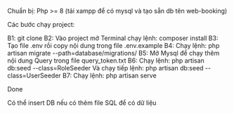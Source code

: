 Chuẩn bị:
Php >= 8 (tải xampp để có mysql và tạo sẵn db tên web-booking)

Các bước chạy project:

B1: git clone
B2: Vào project mở Terminal chạy lệnh: composer install
B3: Tạo file .env rồi copy nội dung trong file .env.example
B4: Chạy lệnh: php artisan migrate --path=database/migrations/
B5: Mở Mysql để chạy thêm nội dung Query trong file query_token.txt
B6: Chạy lệnh: php artisan db:seed --class=RoleSeeder 
	Và chạy tiếp lệnh: php artisan db:seed --class=UserSeeder
B7: Chạy lệnh: php artisan serve

Done

Có thể insert DB nếu có thêm file SQL để có dữ liệu